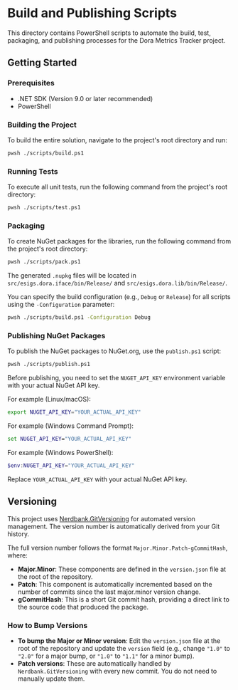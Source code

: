 # Build and Publishing Scripts

This directory contains PowerShell scripts to automate the build, test, packaging, and publishing processes for the Dora Metrics Tracker project.

## Getting Started

### Prerequisites

*   .NET SDK (Version 9.0 or later recommended)
*   PowerShell

### Building the Project

To build the entire solution, navigate to the project's root directory and run:

```bash
pwsh ./scripts/build.ps1
```

### Running Tests

To execute all unit tests, run the following command from the project's root directory:

```bash
pwsh ./scripts/test.ps1
```

### Packaging

To create NuGet packages for the libraries, run the following command from the project's root directory:

```bash
pwsh ./scripts/pack.ps1
```

The generated `.nupkg` files will be located in `src/esigs.dora.iface/bin/Release/` and `src/esigs.dora.lib/bin/Release/`.

You can specify the build configuration (e.g., `Debug` or `Release`) for all scripts using the `-Configuration` parameter:

```bash
pwsh ./scripts/build.ps1 -Configuration Debug
```

### Publishing NuGet Packages

To publish the NuGet packages to NuGet.org, use the `publish.ps1` script:

```bash
pwsh ./scripts/publish.ps1
```

Before publishing, you need to set the `NUGET_API_KEY` environment variable with your actual NuGet API key.

For example (Linux/macOS):
```bash
export NUGET_API_KEY="YOUR_ACTUAL_API_KEY"
```

For example (Windows Command Prompt):
```cmd
set NUGET_API_KEY="YOUR_ACTUAL_API_KEY"
```

For example (Windows PowerShell):
```powershell
$env:NUGET_API_KEY="YOUR_ACTUAL_API_KEY"
```

Replace `YOUR_ACTUAL_API_KEY` with your actual NuGet API key.

## Versioning

This project uses [Nerdbank.GitVersioning](https://github.com/dotnet/Nerdbank.GitVersioning) for automated version management. The version number is automatically derived from your Git history.

The full version number follows the format `Major.Minor.Patch-gCommitHash`, where:
*   **Major.Minor**: These components are defined in the `version.json` file at the root of the repository.
*   **Patch**: This component is automatically incremented based on the number of commits since the last major.minor version change.
*   **gCommitHash**: This is a short Git commit hash, providing a direct link to the source code that produced the package.

### How to Bump Versions

*   **To bump the Major or Minor version**: Edit the `version.json` file at the root of the repository and update the `version` field (e.g., change `"1.0"` to `"2.0"` for a major bump, or `"1.0"` to `"1.1"` for a minor bump).
*   **Patch versions**: These are automatically handled by `Nerdbank.GitVersioning` with every new commit. You do not need to manually update them.
